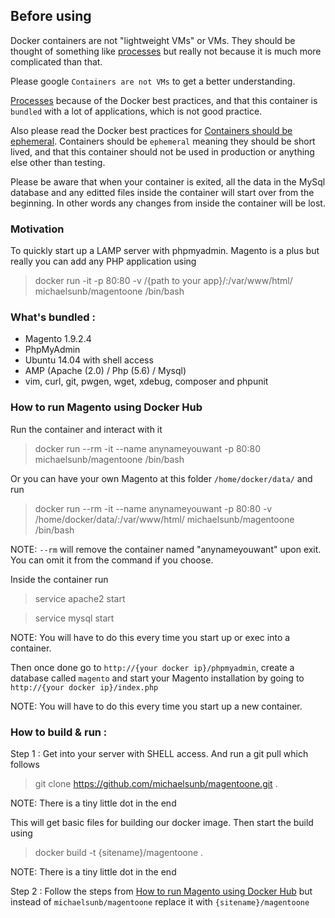 ## Before using
Docker containers are not "lightweight VMs" or VMs. They should be thought of something
like [processes][docker_process] but really not because it is much more complicated than that.

Please google `Containers are not VMs` to get a better understanding.

[Processes][docker_process] because of the Docker best practices, and that this
container is `bundled` with a lot of applications, which is not good practice.

Also please read the Docker best practices for [Containers should be ephemeral][docker_ephemeral].
Containers should be `ephemeral` meaning they should be short lived, and that this
container should not be used in production or anything else other than testing.

Please be aware that when your container is exited, all the data in the MySql database
and any editted files inside the container will start over from the beginning.
In other words any changes from inside the container will be lost.

### Motivation
To quickly start up a LAMP server with phpmyadmin. Magento is a plus but really you
can add any PHP application using
> docker run -it -p 80:80 -v /{path to your app}/:/var/www/html/ michaelsunb/magentoone /bin/bash

### What's bundled :
- Magento 1.9.2.4
- PhpMyAdmin
- Ubuntu 14.04 with shell access
- AMP (Apache (2.0) / Php (5.6) / Mysql)
- vim, curl, git, pwgen, wget, xdebug, composer and phpunit

### How to run Magento using Docker Hub
Run the container and interact with it
> docker run --rm -it --name anynameyouwant -p 80:80 michaelsunb/magentoone /bin/bash

Or you can have your own Magento at this folder `/home/docker/data/` and run
> docker run --rm -it --name anynameyouwant -p 80:80 -v /home/docker/data/:/var/www/html/ michaelsunb/magentoone /bin/bash

NOTE: `--rm` will remove the container named "anynameyouwant" upon exit. 
      You can omit it from the command if you choose.

Inside the container run
> service apache2 start

> service mysql start

NOTE: You will have to do this every time you start up or exec into a container.

Then once done go to `http://{your docker ip}/phpmyadmin`, create a database called `magento`
and start your Magento installation by going to `http://{your docker ip}/index.php`

NOTE: You will have to do this every time you start up a new container.

### How to build & run :
Step 1 :
Get into your server with SHELL access. And run a git pull which follows
> git clone https://github.com/michaelsunb/magentoone.git .

NOTE: There is a tiny little dot in the end

This will get basic files for building our docker image. Then start the build using
> docker build -t {sitename}/magentoone .

NOTE: There is a tiny little dot in the end

Step 2 :
Follow the steps from [How to run Magento using Docker Hub][how_to_run] but instead of `michaelsunb/magentoone`
replace it with `{sitename}/magentoone`

[docker_process]: https://docs.docker.com/engine/userguide/eng-image/dockerfile_best-practices/#run-only-one-process-per-container
[docker_ephemeral]: https://docs.docker.com/engine/userguide/eng-image/dockerfile_best-practices/#containers-should-be-ephemeral
[how_to_run]: https://github.com/michaelsunb/magentoone#how-to-run-magento-using-docker-hub
